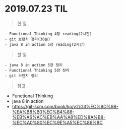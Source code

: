 # 2019.07.23 TIL
> 한 일

    - Functional Thinking 4장 reading(2시간)
    - git 브랜치 정리(30분)
    - java 8 in action 5장 reading(2시간)

> 할 일

    - java 8 in action 5장 정리
    - Functional Thinking 5장 정리
    - git 브랜치 정리
  
> 참고 
- Functional Thinking
- java 8 in action
- https://git-scm.com/book/ko/v2/Git%EC%9D%98-%EA%B8%B0%EC%B4%88-%EB%A6%AC%EB%AA%A8%ED%8A%B8-%EC%A0%80%EC%9E%A5%EC%86%8C
